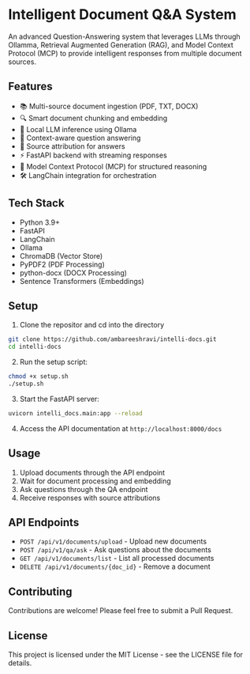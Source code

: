 # Intelligent Document Q&A System

An advanced Question-Answering system that leverages LLMs through Ollamma, Retrieval Augmented Generation (RAG), and Model Context Protocol (MCP) to provide intelligent responses from multiple document sources.

## Features

- 📚 Multi-source document ingestion (PDF, TXT, DOCX)
- 🔍 Smart document chunking and embedding
- 🤖 Local LLM inference using Ollama
- 🧠 Context-aware question answering
- 📝 Source attribution for answers
- ⚡ FastAPI backend with streaming responses
- 🔄 Model Context Protocol (MCP) for structured reasoning
- 🛠️ LangChain integration for orchestration

## Tech Stack

- Python 3.9+
- FastAPI
- LangChain
- Ollama
- ChromaDB (Vector Store)
- PyPDF2 (PDF Processing)
- python-docx (DOCX Processing)
- Sentence Transformers (Embeddings)

## Setup

1. Clone the repositor and cd into the directory
```bash
git clone https://github.com/ambareeshravi/intelli-docs.git
cd intelli-docs
```

2. Run the setup script:
```bash
chmod +x setup.sh
./setup.sh
```

3. Start the FastAPI server:
```bash
uvicorn intelli_docs.main:app --reload
```

4. Access the API documentation at `http://localhost:8000/docs`


## Usage

1. Upload documents through the API endpoint
2. Wait for document processing and embedding
3. Ask questions through the QA endpoint
4. Receive responses with source attributions

## API Endpoints

- `POST /api/v1/documents/upload` - Upload new documents
- `POST /api/v1/qa/ask` - Ask questions about the documents
- `GET /api/v1/documents/list` - List all processed documents
- `DELETE /api/v1/documents/{doc_id}` - Remove a document

## Contributing

Contributions are welcome! Please feel free to submit a Pull Request.

## License

This project is licensed under the MIT License - see the LICENSE file for details. 